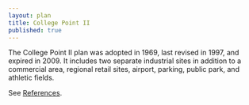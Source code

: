 ```yaml
---
layout: plan
title: College Point II
published: true
---
```


The College Point II plan was adopted in 1969, last revised in 1997, and expired in 2009. It includes two separate industrial sites in addition to a commercial area, regional retail sites, airport, parking, public park, and athletic fields.

See [References](http://www.urbanreviewer.org/#page=references.html).
